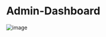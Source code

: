 # Admin-Dashboard

![image](https://github.com/user-attachments/assets/f10cdbb7-41ef-42f1-9b4d-4f0850f40567)
